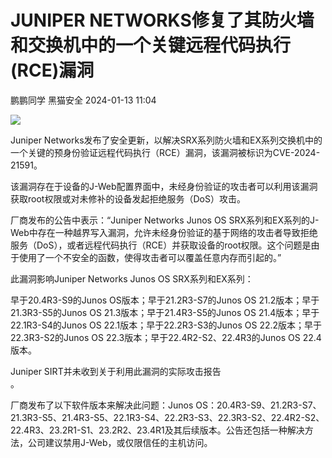 #  JUNIPER NETWORKS修复了其防火墙和交换机中的一个关键远程代码执行(RCE)漏洞   
鹏鹏同学  黑猫安全   2024-01-13 11:04  
  
![](https://mmbiz.qpic.cn/sz_mmbiz_png/8dBEfDPEce81SmSkVYSGv45rmVBtZST843fMuaib6ibK9rHkpTpBpiarJp4TXPibkubez8xW8WaHaZ3EDDDpiayFyBg/640?wx_fmt=png&from=appmsg "")  
  
Juniper Networks发布了安全更新，以解决SRX系列防火墙和EX系列交换机中的一个关键的预身份验证远程代码执行（RCE）漏洞，该漏洞被标识为CVE-2024-21591。  
  
该漏洞存在于设备的J-Web配置界面中，未经身份验证的攻击者可以利用该漏洞获取root权限或对未修补的设备发起拒绝服务（DoS）攻击。  
  
厂商发布的公告中表示：“Juniper Networks Junos OS SRX系列和EX系列的J-Web中存在一种越界写入漏洞，允许未经身份验证的基于网络的攻击者导致拒绝服务（DoS），或者远程代码执行（RCE）并获取设备的root权限。这个问题是由于使用了一个不安全的函数，使得攻击者可以覆盖任意内存而引起的。”  
  
此漏洞影响Juniper Networks Junos OS SRX系列和EX系列：  
  
早于20.4R3-S9的Junos OS版本；早于21.2R3-S7的Junos OS 21.2版本；早于21.3R3-S5的Junos OS 21.3版本；早于21.4R3-S5的Junos OS 21.4版本；早于22.1R3-S4的Junos OS 22.1版本；早于22.2R3-S3的Junos OS 22.2版本；早于22.3R3-S2的Junos OS 22.3版本；早于22.4R2-S2、22.4R3的Junos OS 22.4版本。  
  
Juniper SIRT并未收到关于利用此漏洞的实际攻击报告  
。  
  
厂商发布了以下软件版本来解决此问题：Junos OS：20.4R3-S9、21.2R3-S7、21.3R3-S5、21.4R3-S5、22.1R3-S4、22.2R3-S3、22.3R3-S2、22.4R2-S2、22.4R3、23.2R1-S1、23.2R2、23.4R1及其后续版本。公告还包括一种解决方法，公司建议禁用J-Web，或仅限信任的主机访问。  
  
